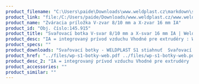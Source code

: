```yaml
---
product_filename: "C:\Users\paide\Downloads\www.weldplast.cz\markdown\svarovaci-botka-v-svar-810-mm-a-x-svar-16-mm-ia.md"
product_link: "file:/C:/Users/paide/Downloads/www.weldplast.cz/www.weldplast.cz/sk/svarovaci-botka-v-svar-810-mm-a-x-svar-16-mm-ia"
product_name: "Zváracia príložka V-zvar 8/10 mm a X-zvar 16 mm IA"
product_id: "Obj. číslo:145.915"
product_title: "Svařovací botka V-svar 8/10 mm a X-svar 16 mm IA | Weldplast"
product_desc: "IA = integrovaný prívod vzduchu Vhodné pre extrudéry : WELDPLAST S2FUSION 1FUSION 2FUSION 3FUSION 3C"
product_specs: ""
product_downloads: "Svařovací botky - WELDPLAST S1 stiahnuť  Svařovací botky - FUSION 2/3/3C WELDPLAST S2 stiahnuť  Svařovací botky - WELDPLAST S2 PVC S4 S6 stiahnuť"
product_href: "../files/wp-s1-botky-web.pdf ../files/wp-s1-botky-web.pdf ../files/prehled-botek-fusion-2-3-3c-weldplast-s21.pdf ../files/prehled-botek-fusion-2-3-3c-weldplast-s21.pdf ../files/prehled-botek-weldplast-s2pvc-s4-s62.pdf ../files/prehled-botek-weldplast-s2pvc-s4-s62.pdf"
product_desc_2: "IA = integrovaný prívod vzduchu Vhodné pre extrudéry : WELDPLAST S2FUSION 1FUSION 2FUSION 3FUSION 3C"
product_accessories: ""
product_similar: ""
---
```

